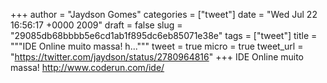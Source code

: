 
+++
author = "Jaydson Gomes"
categories = ["tweet"]
date = "Wed Jul 22 16:56:17 +0000 2009"
draft = false
slug = "29085db68bbbb5e6cd1ab1f895dc6eb85071e38e"
tags = ["tweet"]
title = """IDE Online muito massa! h..."""
tweet = true
micro = true
tweet_url = "https://twitter.com/jaydson/status/2780964816"
+++
IDE Online muito massa! http://www.coderun.com/ide/
